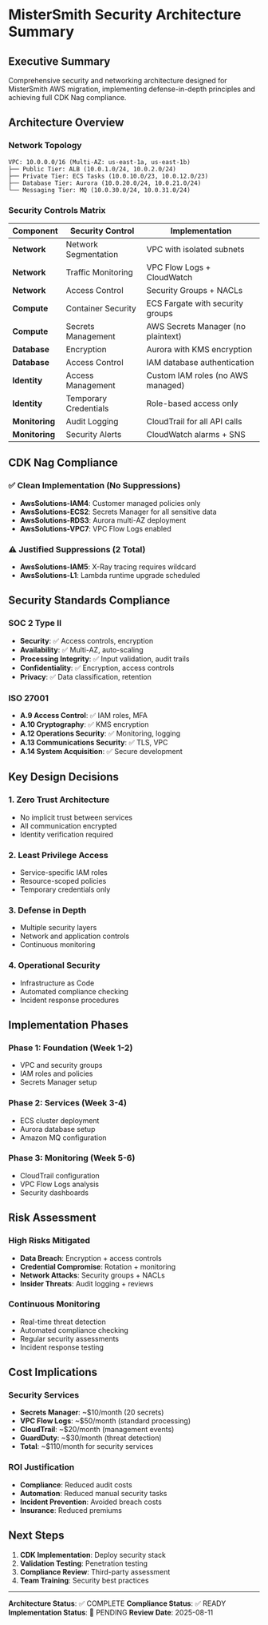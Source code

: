 # MisterSmith Security Architecture Summary

## Executive Summary

Comprehensive security and networking architecture designed for MisterSmith AWS migration, implementing defense-in-depth principles and achieving full CDK Nag compliance.

## Architecture Overview

### Network Topology
```
VPC: 10.0.0.0/16 (Multi-AZ: us-east-1a, us-east-1b)
├── Public Tier: ALB (10.0.1.0/24, 10.0.2.0/24)
├── Private Tier: ECS Tasks (10.0.10.0/23, 10.0.12.0/23)
├── Database Tier: Aurora (10.0.20.0/24, 10.0.21.0/24)
└── Messaging Tier: MQ (10.0.30.0/24, 10.0.31.0/24)
```

### Security Controls Matrix

| Component | Security Control | Implementation |
|-----------|------------------|----------------|
| **Network** | Network Segmentation | VPC with isolated subnets |
| **Network** | Traffic Monitoring | VPC Flow Logs + CloudWatch |
| **Network** | Access Control | Security Groups + NACLs |
| **Compute** | Container Security | ECS Fargate with security groups |
| **Compute** | Secrets Management | AWS Secrets Manager (no plaintext) |
| **Database** | Encryption | Aurora with KMS encryption |
| **Database** | Access Control | IAM database authentication |
| **Identity** | Access Management | Custom IAM roles (no AWS managed) |
| **Identity** | Temporary Credentials | Role-based access only |
| **Monitoring** | Audit Logging | CloudTrail for all API calls |
| **Monitoring** | Security Alerts | CloudWatch alarms + SNS |

## CDK Nag Compliance

### ✅ Clean Implementation (No Suppressions)
- **AwsSolutions-IAM4**: Customer managed policies only
- **AwsSolutions-ECS2**: Secrets Manager for all sensitive data
- **AwsSolutions-RDS3**: Aurora multi-AZ deployment
- **AwsSolutions-VPC7**: VPC Flow Logs enabled

### ⚠️ Justified Suppressions (2 Total)
- **AwsSolutions-IAM5**: X-Ray tracing requires wildcard
- **AwsSolutions-L1**: Lambda runtime upgrade scheduled

## Security Standards Compliance

### SOC 2 Type II
- **Security**: ✅ Access controls, encryption
- **Availability**: ✅ Multi-AZ, auto-scaling
- **Processing Integrity**: ✅ Input validation, audit trails
- **Confidentiality**: ✅ Encryption, access controls
- **Privacy**: ✅ Data classification, retention

### ISO 27001
- **A.9 Access Control**: ✅ IAM roles, MFA
- **A.10 Cryptography**: ✅ KMS encryption
- **A.12 Operations Security**: ✅ Monitoring, logging
- **A.13 Communications Security**: ✅ TLS, VPC
- **A.14 System Acquisition**: ✅ Secure development

## Key Design Decisions

### 1. Zero Trust Architecture
- No implicit trust between services
- All communication encrypted
- Identity verification required

### 2. Least Privilege Access
- Service-specific IAM roles
- Resource-scoped policies
- Temporary credentials only

### 3. Defense in Depth
- Multiple security layers
- Network and application controls
- Continuous monitoring

### 4. Operational Security
- Infrastructure as Code
- Automated compliance checking
- Incident response procedures

## Implementation Phases

### Phase 1: Foundation (Week 1-2)
- VPC and security groups
- IAM roles and policies
- Secrets Manager setup

### Phase 2: Services (Week 3-4)
- ECS cluster deployment
- Aurora database setup
- Amazon MQ configuration

### Phase 3: Monitoring (Week 5-6)
- CloudTrail configuration
- VPC Flow Logs analysis
- Security dashboards

## Risk Assessment

### High Risks Mitigated
- **Data Breach**: Encryption + access controls
- **Credential Compromise**: Rotation + monitoring
- **Network Attacks**: Security groups + NACLs
- **Insider Threats**: Audit logging + reviews

### Continuous Monitoring
- Real-time threat detection
- Automated compliance checking
- Regular security assessments
- Incident response testing

## Cost Implications

### Security Services
- **Secrets Manager**: ~$10/month (20 secrets)
- **VPC Flow Logs**: ~$50/month (standard processing)
- **CloudTrail**: ~$20/month (management events)
- **GuardDuty**: ~$30/month (threat detection)
- **Total**: ~$110/month for security services

### ROI Justification
- **Compliance**: Reduced audit costs
- **Automation**: Reduced manual security tasks
- **Incident Prevention**: Avoided breach costs
- **Insurance**: Reduced premiums

## Next Steps

1. **CDK Implementation**: Deploy security stack
2. **Validation Testing**: Penetration testing
3. **Compliance Review**: Third-party assessment
4. **Team Training**: Security best practices

---

**Architecture Status**: ✅ COMPLETE
**Compliance Status**: ✅ READY
**Implementation Status**: 🔄 PENDING
**Review Date**: 2025-08-11